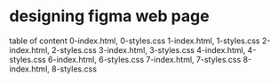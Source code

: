 # designing figma web page

table of content
0-index.html, 0-styles.css
1-index.html, 1-styles.css
2-index.html, 2-styles.css
3-index.html, 3-styles.css
4-index.html, 4-styles.css
6-index.html, 6-styles.css
7-index.html, 7-styles.css
8-index.html, 8-styles.css
